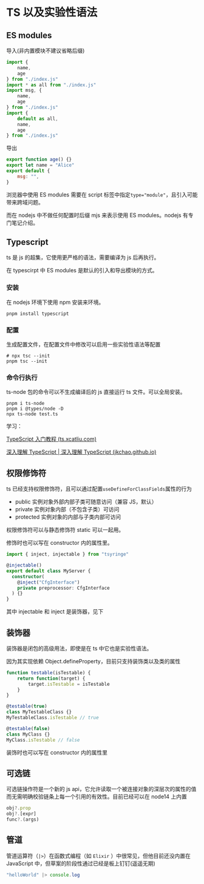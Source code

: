 # TS 以及实验性语法

## ES modules

导入(非内置模块不建议省略后缀)

```javascript
import {
    name,
    age
} from "./index.js"
import * as all from "./index.js"
import msg, {
    name,
    age
} from "./index.js"
import {
    default as all,
    name,
    age
} from "./index.js"
```

导出

```javascript
export function age() {}
export let name = "Alice"
export default {
    msg: "",
}
```

浏览器中使用 ES modules 需要在 script 标签中指定`type="module"`，且引入可能带来跨域问题。

而在 nodejs 中不做任何配置时后缀 mjs 来表示使用 ES modules。nodejs 有专门笔记介绍。

## Typescript

ts 是 js 的超集，它使用更严格的语法，需要编译为 js 后再执行。

在 typescirpt 中 ES modules 是默认的引入和导出模块的方式。

### 安装

在 nodejs 环境下使用 npm 安装来环境。

```shell
pnpm install typescript
```

### 配置

生成配置文件，在配置文件中修改可以启用一些实验性语法等配置

```shell
# npx tsc --init
pnpm tsc --init
```

### 命令行执行

ts-node 包的命令可以不生成编译后的 js 直接运行 ts 文件。可以全局安装。

```shell
pnpm i ts-node
pnpm i @types/node -D
npx ts-node test.ts
```

学习：

[TypeScript 入门教程 (ts.xcatliu.com)](https://ts.xcatliu.com/)

[深入理解 TypeScript | 深入理解 TypeScript (jkchao.github.io)](https://jkchao.github.io/typescript-book-chinese/)

## 权限修饰符

ts 已经支持权限修饰符，且可以通过配置`useDefineForClassFields`属性的行为

- public 实例对象外部内部子类可随意访问（兼容 JS，默认）
- private 实例对象内部（不包含子类）可访问
- protected 实例对象的内部与子类内部可访问

权限修饰符可以与静态修饰符 static 可以一起用。

修饰时也可以写在 constructor 内的属性里。

```typescript
import { inject, injectable } from "tsyringe"

@injectable()
export default class MyServer {
  constructor(
    @inject("CfgInterface")
    private preprocessor: CfgInterface
  ) {}
}
```

其中 injectable 和 inject 是装饰器，见下

## 装饰器

装饰器是闭包的高级用法，即使是在 ts 中它也是实验性语法。

因为其实现依赖 Object.defineProperty，目前只支持装饰类以及类的属性

```javascript
function testable(isTestable) {
    return function(target) {
        target.isTestable = isTestable
    }
}

@testable(true)
class MyTestableClass {}
MyTestableClass.isTestable // true

@testable(false)
class MyClass {}
MyClass.isTestable // false
```

装饰时也可以写在 constructor 内的属性里

## 可选链

可选链操作符是一个新的 js api，它允许读取一个被连接对象的深层次的属性的值而无需明确校验链条上每一个引用的有效性。目前已经可以在 node14 上内置

```javascript
obj?.prop
obj?.[expr]
func?.(args)
```

## 管道

管道运算符（`|>`）在函数式编程（如 `Elixir` ）中很常见，但他目前还没内置在 JavaScript 中，但草案的阶段性通过已经是板上钉钉(遥遥无期)

```javascript
"helloWorld" |> console.log
```
